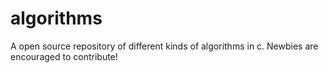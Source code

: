 # algorithms
A open source repository of different kinds of algorithms in c. Newbies are encouraged to contribute!
